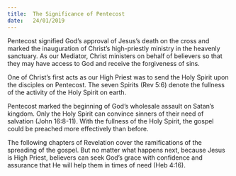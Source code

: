 ```yaml
---
title:  The Significance of Pentecost
date:   24/01/2019
---
```


Pentecost signified God’s approval of Jesus’s death on the cross and marked the inauguration of Christ’s high-priestly ministry in the heavenly sanctuary. As our Mediator, Christ ministers on behalf of believers so that they may have access to God and receive the forgiveness of sins.

One of Christ’s first acts as our High Priest was to send the Holy Spirit upon the disciples on Pentecost. The seven Spirits (Rev 5:6) denote the fullness of the activity of the Holy Spirit on earth.

Pentecost marked the beginning of God’s wholesale assault on Satan’s kingdom. Only the Holy Spirit can convince sinners of their need of salvation (John 16:8-11). With the fullness of the Holy Spirit, the gospel could be preached more effectively than before.

The following chapters of Revelation cover the ramifications of the spreading of the gospel. But no matter what happens next, because Jesus is High Priest, believers can seek God’s grace with confidence and assurance that He will help them in times of need (Heb 4:16).
